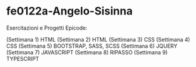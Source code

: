 # fe0122a-Angelo-Sisinna

Esercitazioni e Progetti Epicode:

(Settimana 1) HTML
(Settimana 2) HTML
(Settimana 3) CSS 
(Settimana 4) CSS 
(Settimana 5) BOOTSTRAP, SASS, SCSS
(Settimana 6) JQUERY 
(Settimana 7) JAVASCRIPT 
(Settimana 8) RIPASSO
(Settimana 9) TYPESCRIPT
